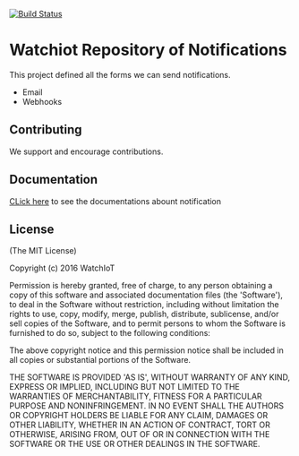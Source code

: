 [![Build Status](https://travis-ci.org/watchiot/watchiot-repo-notif.svg?branch=master)](https://travis-ci.org/watchiot/watchiot-repo-notif)

# Watchiot Repository of Notifications

This project defined all the forms we can send notifications.

* Email
* Webhooks

## Contributing

We support and encourage contributions.

## Documentation

[CLick here] to see the documentations abount notification

[CLick here]: <http://docs.watchiot.com/#/notification/>

## License

(The MIT License)

Copyright (c) 2016 WatchIoT

Permission is hereby granted, free of charge, to any person obtaining
a copy of this software and associated documentation files (the
'Software'), to deal in the Software without restriction, including
without limitation the rights to use, copy, modify, merge, publish,
distribute, sublicense, and/or sell copies of the Software, and to
permit persons to whom the Software is furnished to do so, subject to
the following conditions:

The above copyright notice and this permission notice shall be
included in all copies or substantial portions of the Software.

THE SOFTWARE IS PROVIDED 'AS IS', WITHOUT WARRANTY OF ANY KIND,
EXPRESS OR IMPLIED, INCLUDING BUT NOT LIMITED TO THE WARRANTIES OF
MERCHANTABILITY, FITNESS FOR A PARTICULAR PURPOSE AND NONINFRINGEMENT.
IN NO EVENT SHALL THE AUTHORS OR COPYRIGHT HOLDERS BE LIABLE FOR ANY
CLAIM, DAMAGES OR OTHER LIABILITY, WHETHER IN AN ACTION OF CONTRACT,
TORT OR OTHERWISE, ARISING FROM, OUT OF OR IN CONNECTION WITH THE
SOFTWARE OR THE USE OR OTHER DEALINGS IN THE SOFTWARE.

